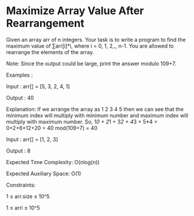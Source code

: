 # Maximize Array Value After Rearrangement

Given an array arr of n integers. Your task is to write a program to find the maximum value of ∑arr[i]*i, where i = 0, 1, 2,., n-1. You are allowed to rearrange the elements of the array.

Note: Since the output could be large, print the answer modulo 109+7.

Examples :

Input : arr[] = [5, 3, 2, 4, 1]

Output : 40

Explanation: If we arrange the array as 1 2 3 4 5 then we can see that the minimum index will multiply with minimum number and maximum index will multiply with maximum number. So, 1*0 + 2*1 + 3*2 + 4*3 + 5*4 = 0+2+6+12+20 = 40 mod(109+7) = 40

Input : arr[] = [1, 2, 3]

Output : 8

Expected Time Complexity: O(nlog(n))

Expected Auxiliary Space: O(1)

Constraints:

1 ≤ arr.size ≤ 10^5

1 ≤ arri ≤ 10^5
